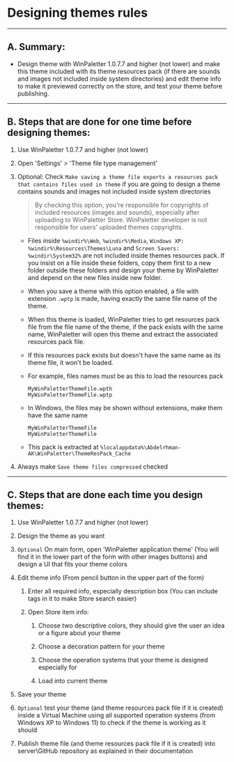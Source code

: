 # Designing themes rules

---

## A. Summary:

- Design theme with WinPaletter 1.0.7.7 and higher (not lower) and make this theme included with its theme resources pack (if there are sounds and images not included inside system directories) and edit theme info to make it previewed correctly on the store, and test your theme before publishing.

---

## B. Steps that are done for one time before designing themes:

1. Use WinPaletter 1.0.7.7 and higher (not lower)

2. Open 'Settings' > 'Theme file type management'

3. Optional: Check `Make saving a theme file exports a resources pack that contains files used in theme` if you are going to design a theme contains sounds and images not included inside system directories
   
   > By checking this option, you're responsible for copyrights of 
   included resources (images and sounds), especially after 
   uploading to WinPaletter Store. 
   WinPaletter developer is not responsible for users' uploaded 
   themes copyrights.
   
   - Files inside `%windir%\Web`, `%windir%\Media`, `Windows XP: %windir%\Resources\Themes\Luna` and `Screen Savers: %windir\System32%` are not included inside themes resources pack. If you insist on a file inside these folders, copy them first to a new folder outside these folders and design your theme by WinPaletter and depend on the new files inside new folder.
   
   - When you save a theme with this option enabled, a file with extension `.wptp` is made, having exactly the same file name of the theme.
   
   - When this theme is loaded, WinPaletter tries to get resources pack file from the file name of the theme, if the pack exists with the same name, WinPaletter will open this theme and extract the associated resources pack file.
   
   - If this resources pack exists but doesn't have the same name as its theme file, it won't be loaded.
   
   - For example, files names must be as this to load the resources pack
     
     ```
     MyWinPaletterThemeFile.wpth
     MyWinPaletterThemeFile.wptp
     ```
   
   - In Windows, the files may be shown without extensions, make them have the same name
     
     ```
     MyWinPaletterThemeFile
     MyWinPaletterThemeFile
     ```
   
   - This pack is extracted at `%localappdata%\Abdelrhman-AK\WinPaletter\ThemeResPack_Cache`

4. Always make `Save theme files compressed` checked
   
---

## C. Steps that are done each time you design themes:

1. Use WinPaletter 1.0.7.7 and higher (not lower)

2. Design the theme as you want

3. `Optional` On main form, open 'WinPaletter application theme' (You will find it in the lower part of the form with other images buttons) and design a UI that fits your theme colors

4. Edit theme info (From pencil button in the upper part of the form)
   
   1. Enter all required info, especially description box (You can include tags in it to make Store search easier)
   
   2. Open Store item info:
      
      1. Choose two descriptive colors, they should give the user an idea or a figure about your theme
      
      2. Choose a decoration pattern for your theme
      
      3. Choose the operation systems that your theme is designed especially for
      
      4. Load into current theme

5. Save your theme

6. `Optional` test your theme (and theme resources pack file if it is created) inside a Virtual Machine using all supported operation systems (from Windows XP to Windows 11) to check if the theme is working as it should

7. Publish theme file (and theme resources pack file if it is created) into server\GitHub repository as explained in their documentation
